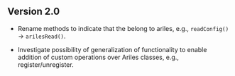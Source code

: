 Version 2.0
-----------

* Rename methods to indicate that the belong to ariles, e.g., `readConfig()` ->
  `arilesRead()`.

* Investigate possibility of generalization of functionality to enable addition
  of custom operations over Ariles classes, e.g., register/unregister.

